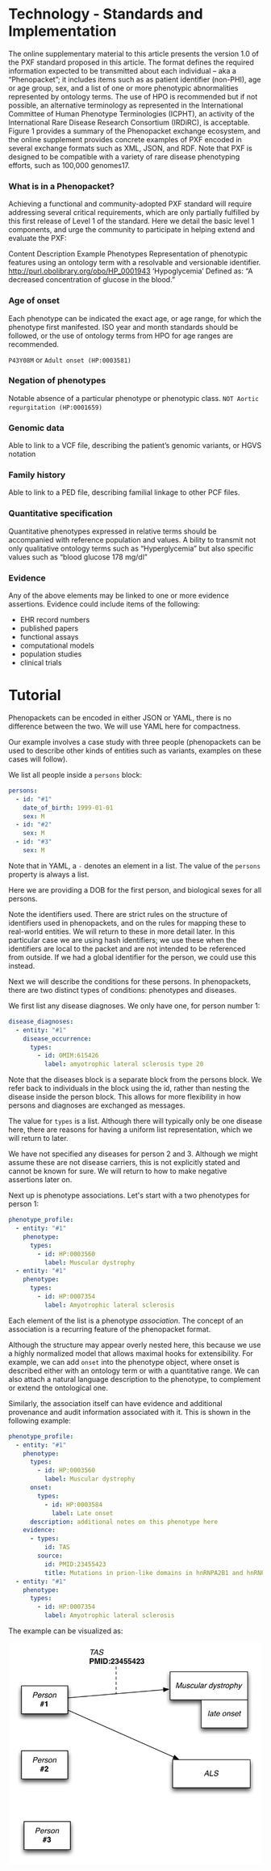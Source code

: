 # Technology - Standards and Implementation

The online supplementary material to this article presents the version 1.0 of the PXF standard proposed in this article. The format defines the required information expected to be transmitted about each individual – aka a  “Phenopacket”; it includes items such as as patient identifier (non-PHI), age or age group, sex, and a list of one or more phenotypic abnormalities represented by ontology terms. The use of HPO is recommended but if not possible, an alternative terminology as represented in the International Committee of Human Phenotype Terminologies (ICPHT), an activity of the International Rare Disease Research Consortium (IRDiRC), is acceptable. Figure 1 provides a summary of the Phenopacket exchange ecosystem, and the online supplement provides concrete examples of PXF encoded in several exchange formats such as XML, JSON, and RDF. Note that PXF is designed to be compatible with a variety of rare disease phenotyping efforts, such as 100,000 genomes17.

### What is in a Phenopacket?

Achieving a functional and community-adopted PXF standard will require addressing several critical requirements, which are only partially fulfilled by this first release of Level 1 of the standard. Here we detail the basic level 1 components, and urge the community to participate in helping extend and evaluate the PXF:

Content	Description	Example
Phenotypes	Representation of phenotypic features using an ontology term with a resolvable and versionable identifier.	http://purl.obolibrary.org/obo/HP_0001943
‘Hypoglycemia’ Defined as: “A decreased concentration of glucose in the blood.”

### Age of onset
Each phenotype can be indicated the exact age, or age range, for which the phenotype first manifested. ISO year and month standards should be followed, or the use of ontology terms from HPO for age ranges are recommended.

 `P43Y08M`
 or
 `Adult onset (HP:0003581)`

### Negation of phenotypes

Notable absence of a particular phenotype or phenotypic class.
 `NOT Aortic regurgitation (HP:0001659)`

### Genomic data
Able to link to a VCF file, describing the patient’s genomic variants, or HGVS notation

### Family history
Able to link to a PED file, describing familial linkage to other PCF files.

### Quantitative specification
Quantitative phenotypes expressed in relative terms should be accompanied with reference population and values.	A
bility to transmit not only qualitative ontology terms such as “Hyperglycemia” but also specific values such as “blood glucose 178 mg/dl”

### Evidence
Any of the above elements may be linked to one or more evidence assertions.
Evidence could include items of the following:
* EHR record numbers
* published papers
* functional assays
* computational models
* population studies
* clinical trials


# Tutorial


Phenopackets can be encoded in either JSON or YAML, there is no
difference between the two. We will use YAML here for compactness.

Our example involves a case study with three people (phenopackets can
be used to describe other kinds of entities such as variants, examples
on these cases will follow).

We list all people inside a `persons` block:

```yaml
persons:
  - id: "#1"
    date_of_birth: 1999-01-01
    sex: M
  - id: "#2"
    sex: M
  - id: "#3"
    sex: M
```

Note that in YAML, a `-` denotes an element in a list. The value of the `persons`
property is always a list.

Here we are providing a DOB for the first person, and biological sexes
for all persons.

Note the identifiers used. There are strict rules on the structure of
identifiers used in phenopackets, and on the rules for mapping these
to real-world entities. We will return to these in more detail
later. In this particular case we are using hash identifiers; we use
these when the identifiers are local to the packet and are not
intended to be referenced from outside. If we had a global identifier
for the person, we could use this instead.

Next we will describe the conditions for these persons. In
phenopackets, there are two distinct types of conditions: phenotypes
and diseases.

We first list any disease diagnoses. We only have one, for person
number 1:

```yaml
disease_diagnoses:
  - entity: "#1"
    disease_occurrence:
      types:
        - id: OMIM:615426
          label: amyotrophic lateral sclerosis type 20
```

Note that the diseases block is a separate block from the persons
block. We refer back to individuals in the block using the id, rather
than nesting the disease inside the person block. This allows for more
flexibility in how persons and diagnoses are exchanged as messages.

The value for `types` is a list. Although there will
typically only be one disease here, there are reasons for having a
uniform list representation, which we will return to later.

We have not specified any diseases for person 2 and 3. Although we
might assume these are not disease carriers, this is not explicitly
stated and cannot be known for sure. We will return to how to make
negative assertions later on.

Next up is phenotype associations. Let's start with a two phenotypes
for person 1:

```yaml
phenotype_profile:
  - entity: "#1"
    phenotype:
      types:
        - id: HP:0003560
          label: Muscular dystrophy
  - entity: "#1"
    phenotype:
      types:
        - id: HP:0007354
          label: Amyotrophic lateral sclerosis
```

Each element of the list is a phenotype *association*. The concept of
an association is a recurring feature of the phenopacket format.

Although the structure may appear overly nested here, this because we
use a highly normalized model that allows maximal hooks for
extensibility. For example, we can add `onset` into the phenotype
object, where onset is described either with an ontology term or with
a quantitative range. We can also attach a natural language
description to the phenotype, to complement or extend the ontological
one.

Similarly, the association itself can have evidence and additional
provenance and audit information associated with it. This is shown in
the following example:

```yaml
phenotype_profile:
  - entity: "#1"
    phenotype:
      types:
        - id: HP:0003560
          label: Muscular dystrophy
      onset:
        types:
          - id: HP:0003584
            label: Late onset
      description: additional notes on this phenotype here
    evidence:
      - types:
          id: TAS
        source:
          id: PMID:23455423
          title: Mutations in prion-like domains in hnRNPA2B1 and hnRNPA1 cause multisystem proteinopathy and ALS
  - entity: "#1"
    phenotype:
      types:
        - id: HP:0007354
          label: Amyotrophic lateral sclerosis
```

The example can be visualized as:

![](./person-example.png)
